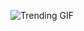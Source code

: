 
<!-- GIF_SECTION -->
![Trending GIF](https://media3.giphy.com/media/v1.Y2lkPThiYjIxNzcyaXczenVjNjE2dGh2eXllYnlnYmJtZG8waG83eWlkbTFyNXl0ZHQzMyZlcD12MV9naWZzX3NlYXJjaCZjdD1n/78XCFBGOlS6keY1Bil/giphy.gif)
<!-- END_GIF_SECTION -->
